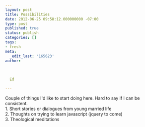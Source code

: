 ```yaml
---
layout: post
title: Possibilities
date: 2012-06-25 09:58:12.000000000 -07:00
type: post
published: true
status: publish
categories: []
tags:
- fresh
meta:
  _edit_last: '165623'
author:
  
  
  
  Ed
  
---
```

<p>Couple of things I'd like to start doing here.  Hard to say if I can be consistent.<br />
1. Short stories or dialogues from young married life<br />
2. Thoughts on trying to learn javascript (jquery to come)<br />
3. Theological meditations</p>
